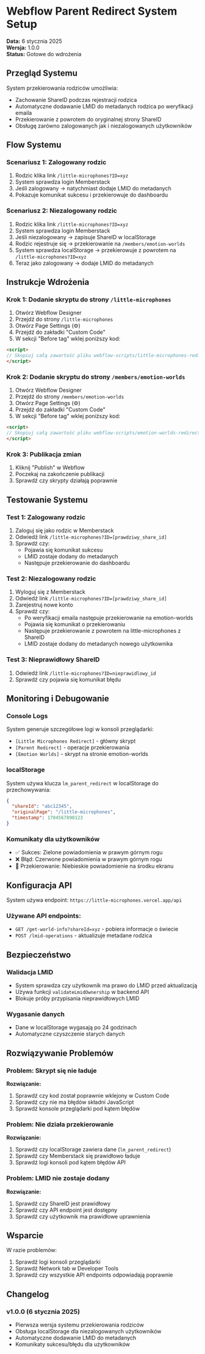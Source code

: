 # Webflow Parent Redirect System Setup

**Data:** 6 stycznia 2025  
**Wersja:** 1.0.0  
**Status:** Gotowe do wdrożenia

## Przegląd Systemu

System przekierowania rodziców umożliwia:
- Zachowanie ShareID podczas rejestracji rodzica
- Automatyczne dodawanie LMID do metadanych rodzica po weryfikacji emaila
- Przekierowanie z powrotem do oryginalnej strony ShareID
- Obsługę zarówno zalogowanych jak i niezalogowanych użytkowników

## Flow Systemu

### Scenariusz 1: Zalogowany rodzic
1. Rodzic klika link `/little-microphones?ID=xyz`
2. System sprawdza login Memberstack
3. Jeśli zalogowany → natychmiast dodaje LMID do metadanych
4. Pokazuje komunikat sukcesu i przekierowuje do dashboardu

### Scenariusz 2: Niezalogowany rodzic
1. Rodzic klika link `/little-microphones?ID=xyz`
2. System sprawdza login Memberstack
3. Jeśli niezalogowany → zapisuje ShareID w localStorage
4. Rodzic rejestruje się → przekierowanie na `/members/emotion-worlds`
5. System sprawdza localStorage → przekierowuje z powrotem na `/little-microphones?ID=xyz`
6. Teraz jako zalogowany → dodaje LMID do metadanych

## Instrukcje Wdrożenia

### Krok 1: Dodanie skryptu do strony `/little-microphones`

1. Otwórz Webflow Designer
2. Przejdź do strony `/little-microphones`
3. Otwórz Page Settings (⚙️)
4. Przejdź do zakładki "Custom Code"
5. W sekcji "Before </body> tag" wklej poniższy kod:

```html
<script>
// Skopiuj całą zawartość pliku webflow-scripts/little-microphones-redirect.js
</script>
```

### Krok 2: Dodanie skryptu do strony `/members/emotion-worlds`

1. Otwórz Webflow Designer
2. Przejdź do strony `/members/emotion-worlds`
3. Otwórz Page Settings (⚙️)
4. Przejdź do zakładki "Custom Code"
5. W sekcji "Before </body> tag" wklej poniższy kod:

```html
<script>
// Skopiuj całą zawartość pliku webflow-scripts/emotion-worlds-redirect.js
</script>
```

### Krok 3: Publikacja zmian

1. Kliknij "Publish" w Webflow
2. Poczekaj na zakończenie publikacji
3. Sprawdź czy skrypty działają poprawnie

## Testowanie Systemu

### Test 1: Zalogowany rodzic
1. Zaloguj się jako rodzic w Memberstack
2. Odwiedź link `/little-microphones?ID=[prawdziwy_share_id]`
3. Sprawdź czy:
   - Pojawia się komunikat sukcesu
   - LMID zostaje dodany do metadanych
   - Następuje przekierowanie do dashboardu

### Test 2: Niezalogowany rodzic
1. Wyloguj się z Memberstack
2. Odwiedź link `/little-microphones?ID=[prawdziwy_share_id]`
3. Zarejestruj nowe konto
4. Sprawdź czy:
   - Po weryfikacji emaila następuje przekierowanie na emotion-worlds
   - Pojawia się komunikat o przekierowaniu
   - Następuje przekierowanie z powrotem na little-microphones z ShareID
   - LMID zostaje dodany do metadanych nowego użytkownika

### Test 3: Nieprawidłowy ShareID
1. Odwiedź link `/little-microphones?ID=nieprawidlowy_id`
2. Sprawdź czy pojawia się komunikat błędu

## Monitoring i Debugowanie

### Console Logs
System generuje szczegółowe logi w konsoli przeglądarki:
- `[Little Microphones Redirect]` - główny skrypt
- `[Parent Redirect]` - operacje przekierowania
- `[Emotion Worlds]` - skrypt na stronie emotion-worlds

### localStorage
System używa klucza `lm_parent_redirect` w localStorage do przechowywania:
```json
{
  "shareId": "abc12345",
  "originalPage": "/little-microphones",
  "timestamp": 1704567890123
}
```

### Komunikaty dla użytkowników
- ✅ Sukces: Zielone powiadomienia w prawym górnym rogu
- ❌ Błąd: Czerwone powiadomienia w prawym górnym rogu
- 🔄 Przekierowanie: Niebieskie powiadomienie na środku ekranu

## Konfiguracja API

System używa endpoint: `https://little-microphones.vercel.app/api`

### Używane API endpoints:
- `GET /get-world-info?shareId=xyz` - pobiera informacje o świecie
- `POST /lmid-operations` - aktualizuje metadane rodzica

## Bezpieczeństwo

### Walidacja LMID
- System sprawdza czy użytkownik ma prawo do LMID przed aktualizacją
- Używa funkcji `validateLmidOwnership` w backend API
- Blokuje próby przypisania nieprawidłowych LMID

### Wygasanie danych
- Dane w localStorage wygasają po 24 godzinach
- Automatyczne czyszczenie starych danych

## Rozwiązywanie Problemów

### Problem: Skrypt się nie ładuje
**Rozwiązanie:**
1. Sprawdź czy kod został poprawnie wklejony w Custom Code
2. Sprawdź czy nie ma błędów składni JavaScript
3. Sprawdź konsole przeglądarki pod kątem błędów

### Problem: Nie działa przekierowanie
**Rozwiązanie:**
1. Sprawdź czy localStorage zawiera dane (`lm_parent_redirect`)
2. Sprawdź czy Memberstack się prawidłowo ładuje
3. Sprawdź logi konsoli pod kątem błędów API

### Problem: LMID nie zostaje dodany
**Rozwiązanie:**
1. Sprawdź czy ShareID jest prawidłowy
2. Sprawdź czy API endpoint jest dostępny
3. Sprawdź czy użytkownik ma prawidłowe uprawnienia

## Wsparcie

W razie problemów:
1. Sprawdź logi konsoli przeglądarki
2. Sprawdź Network tab w Developer Tools
3. Sprawdź czy wszystkie API endpoints odpowiadają poprawnie

## Changelog

### v1.0.0 (6 stycznia 2025)
- Pierwsza wersja systemu przekierowania rodziców
- Obsługa localStorage dla niezalogowanych użytkowników
- Automatyczne dodawanie LMID do metadanych
- Komunikaty sukcesu/błędu dla użytkowników 